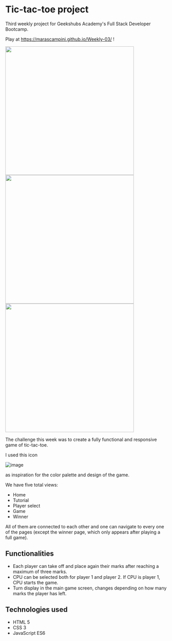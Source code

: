 # Tic-tac-toe project

Third weekly project for Geekshubs Academy's Full Stack Developer Bootcamp.

Play at https://marascampini.github.io/Weekly-03/ !

<img src="https://user-images.githubusercontent.com/109754827/196032327-09c519c5-3d96-4cce-98fd-d553c5fd3dd4.png" height="400"/> <img src="https://user-images.githubusercontent.com/109754827/196032341-ecb4d670-da5d-4037-be27-ac88989c5d57.png" height="400"/> <img src="https://user-images.githubusercontent.com/109754827/196032361-46f44479-5e94-4a24-9401-e972f214e010.png" height="400"/>



The challenge this week was to create a fully functional and responsive game of tic-tac-toe.

I used this icon

![image](https://user-images.githubusercontent.com/109754827/196032296-4780d6f3-06a7-4e46-bcf9-644db3eb1212.png)

as inspiration for the color palette and design of the game.

We have five total views:
- Home
- Tutorial
- Player select
- Game
- Winner

All of them are connected to each other and one can navigate to every one of the pages (except the winner page, which only appears after playing a full game).

## Functionalities

- Each player can take off and place again their marks after reaching a maximum of three marks.
- CPU can be selected both for player 1 and player 2. If CPU is player 1, CPU starts the game.
- Turn display in the main game screen, changes depending on how many marks the player has left.

## Technologies used

- HTML 5
- CSS 3
- JavaScript ES6

